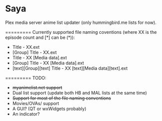 Saya
=========

Plex media server anime list updater (only hummingbird.me lists for now).

=========
Currently supported file naming coventions (where XX is the episode count and [\*] can be (\*)):
- Title - XX.ext
- [Group] Title - XX.ext
- Title - XX [Media data].ext
- [Group] Title - XX [Media data].ext
- [text][Group][text] Title - XX [text][Media data][text].ext

=========
TODO:
- ~~myanimelist.net support~~
- Dual list support (update both HB and MAL lists at the same time)
- ~~Support for most of the file naming conventions~~
- Movies/OVAs/ support
- A GUI? (QT or wxWidgets probably)
- An indicator?
